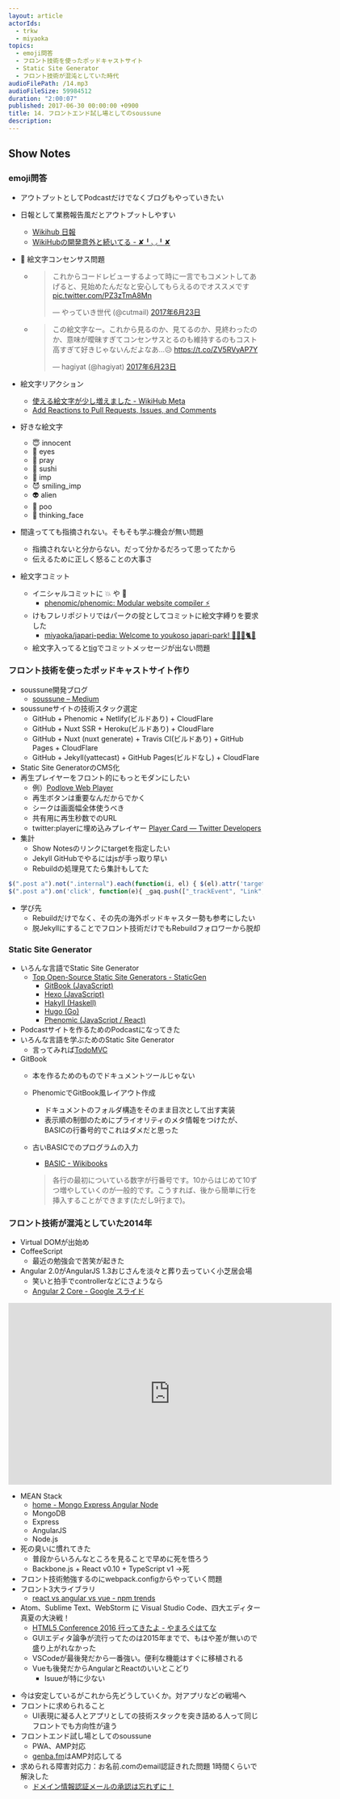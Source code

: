```yaml
---
layout: article
actorIds:
  - trkw
  - miyaoka
topics:
  - emoji問答
  - フロント技術を使ったポッドキャストサイト
  - Static Site Generator
  - フロント技術が混沌としていた時代
audioFilePath: /14.mp3
audioFileSize: 59984512
duration: "2:00:07"
published: 2017-06-30 00:00:00 +0900
title: 14. フロントエンド試し場としてのsoussune
description:
---
```


## Show Notes

### emoji問答

- アウトプットとしてPodcastだけでなくブログもやっていきたい
- 日報として業務報告風だとアウトプットしやすい
  - [Wikihub 日報](https://nippo.wikihub.io/)
  - [WikiHubの開発意外と続いてる - ✘╹◡╹✘](http://r7kamura.hatenablog.com/entry/2016/03/11/062129)
- 👀 絵文字コンセンサス問題
  - <blockquote class="twitter-tweet" data-lang="ja"><p lang="ja" dir="ltr">これからコードレビューするよって時に一言でもコメントしてあげると、見始めたんだなと安心してもらえるのでオススメです <a href="https://t.co/PZ3zTmA8Mn">pic.twitter.com/PZ3zTmA8Mn</a></p>&mdash; やっていき世代 (@cutmail) <a href="https://twitter.com/cutmail/status/878067741277560834">2017年6月23日</a></blockquote>
  - <blockquote class="twitter-tweet" data-lang="ja"><p lang="ja" dir="ltr">この絵文字なー。これから見るのか、見てるのか、見終わったのか、意味が曖昧すぎてコンセンサスとるのも維持するのもコスト高すぎて好きじゃないんだよなあ…😥 <a href="https://t.co/ZV5RVyAP7Y">https://t.co/ZV5RVyAP7Y</a></p>&mdash; hagiyat (@hagiyat) <a href="https://twitter.com/hagiyat/status/878220135906934784">2017年6月23日</a></blockquote>

- 絵文字リアクション
  - [使える絵文字が少し増えました - WikiHub Meta](https://meta.wikihub.io/@r7kamura/20160406161208)
  - [Add Reactions to Pull Requests, Issues, and Comments](https://github.com/blog/2119-add-reactions-to-pull-requests-issues-and-comments)
- 好きな絵文字
  - 😇  innocent
  - 👀  eyes
  - 🙏  pray
  - 🍣  sushi
  - 👿  imp
  - 😈 smiling_imp
  - 👽  alien
  - 💩  poo
  - 🤔 thinking_face
- 間違ってても指摘されない。そもそも学ぶ機会が無い問題
  - 指摘されないと分からない。だって分かるだろって思ってたから
  - 伝えるために正しく怒ることの大事さ
- 絵文字コミット
  - イニシャルコミットに 💥 や 🌱
    - [phenomic/phenomic: Modular website compiler ⚡️](https://github.com/phenomic/phenomic)
  - けもフレリポジトリではパークの掟としてコミットに絵文字縛りを要求した
    - [miyaoka/japari-pedia: Welcome to youkoso japari-park! 🌴💥🚕🐈😧](https://github.com/miyaoka/japari-pedia)
  - 絵文字入ってると[tig](https://github.com/jonas/tig)でコミットメッセージが出ない問題

### フロント技術を使ったポッドキャストサイト作り

- soussune開発ブログ
  - [soussune – Medium](https://medium.com/soussune)
- soussuneサイトの技術スタック選定
  - GitHub + Phenomic + Netlify(ビルドあり) + CloudFlare
  - GitHub + Nuxt SSR + Heroku(ビルドあり) + CloudFlare
  - GitHub + Nuxt (nuxt generate) + Travis CI(ビルドあり) + GitHub Pages + CloudFlare
  - GitHub + Jekyll(yattecast) + GitHub Pages(ビルドなし) + CloudFlare
- Static Site GeneratorのCMS化
- 再生プレイヤーをフロント的にもっとモダンにしたい
  - 例）[Podlove Web Player](http://docs.podlove.org/podlove-web-player/)
  - 再生ボタンは重要なんだからでかく
  - シークは画面幅全体使うべき
  - 共有用に再生秒数でのURL
  - twitter:playerに埋め込みプレイヤー [Player Card — Twitter Developers](https://dev.twitter.com/cards/types/player)
- 集計
  - Show Notesのリンクにtargetを指定したい
  - Jekyll GitHubでやるにはjsが手っ取り早い
  - Rebuildの処理見てたら集計もしてた

```js
$(".post a").not(".internal").each(function(i, el) { $(el).attr('target', '_blank') });
$(".post a").on('click', function(e){ _gaq.push(["_trackEvent", "Link", "click", $(this).attr('href')]) });
```

- 学び先
  - Rebuildだけでなく、その先の海外ポッドキャスター勢も参考にしたい
  - 脱Jekyllにすることでフロント技術だけでもRebuildフォロワーから脱却


### Static Site Generator

- いろんな言語でStatic Site Generator
  - [Top Open-Source Static Site Generators - StaticGen](https://www.staticgen.com/)
    - [GitBook (JavaScript)](https://www.staticgen.com/gitbook)
    - [Hexo (JavaScript)](https://www.staticgen.com/hexo)
    - [Hakyll (Haskell)](https://www.staticgen.com/hakyll)
    - [Hugo (Go)](https://www.staticgen.com/hugo)
    - [Phenomic (JavaScript / React)](https://www.staticgen.com/phenomic)
- Podcastサイトを作るためのPodcastになってきた
- いろんな言語を学ぶためのStatic Site Generator
  - 言ってみれば[TodoMVC](http://todomvc.com/)
- GitBook
  - 本を作るためのものでドキュメントツールじゃない
  - PhenomicでGitBook風レイアウト作成
    - ドキュメントのフォルダ構造をそのまま目次として出す実装
    - 表示順の制御のためにプライオリティのメタ情報をつけたが、BASICの行番号的でこれはダメだと思った
  - 古いBASICでのプログラムの入力
    - [BASIC - Wikibooks](https://ja.wikibooks.org/wiki/BASIC#.E8.A1.8C.E7.95.AA.E5.8F.B7)

    > 各行の最初についている数字が行番号です。10からはじめて10ずつ増やしていくのが一般的です。こうすれば、後から簡単に行を挿入することができます(ただし9行まで)。

### フロント技術が混沌としていた2014年

- Virtual DOMが出始め
- CoffeeScript
  - 最近の勉強会で苦笑が起きた
- Angular 2.0がAngularJS 1.3おじさんを淡々と葬り去っていく小芝居会場
  - 笑いと拍手でcontrollerなどにさようなら
  - [Angular 2 Core - Google スライド](https://docs.google.com/presentation/d/1XQP0_NTzCUcFweauLlkZpbbhNVYbYy156oD--KLmXsk/edit#slide=id.g498be00ed_028)

<iframe width="640" height="360" src="https://www.youtube.com/embed/gNmWybAyBHI?start=540" frameborder="0" allowfullscreen></iframe>

- MEAN Stack
  - [home - Mongo Express Angular Node](http://mean.io/)
  - MongoDB
  - Express
  - AngularJS
  - Node.js
- 死の臭いに慣れてきた
  - 普段からいろんなところを見ることで早めに死を悟ろう
  - Backbone.js + React v0.10 + TypeScript v1 →死
- フロント技術勉強するのにwebpack.configからやっていく問題
- フロント3大ライブラリ
  - [react vs angular vs vue - npm trends](http://www.npmtrends.com/react-vs-angular-vs-vue)
- Atom、Sublime Text、WebStorm に Visual Studio Code、四大エディター真夏の大決戦！
  - [HTML5 Conference 2016 行ってきたよ - やまろぐはてな](http://yamanoku.hatenablog.com/entry/2016/09/04/HTML5_Conference_2016_%E8%A1%8C%E3%81%A3%E3%81%A6%E3%81%8D%E3%81%9F%E3%82%88)
  - GUIエディタ論争が流行ってたのは2015年までで、もはや差が無いので盛り上がれなかった
  - VSCodeが最後発だから一番強い。便利な機能はすぐに移植される
  - Vueも後発だからAngularとReactのいいとこどり
    - Isuueが特に少ない

<div class="speakerdeck-wrapper">
<script async class="speakerdeck-embed" data-slide="38" data-id="b3dc07712f164740b960467e55edf055" data-ratio="1.33333333333333" src="//speakerdeck.com/assets/embed.js"></script>
</div>

- 今は安定しているがこれから先どうしていくか。対アプリなどの戦場へ
- フロントに求められること
  - UI表現に凝る人とアプリとしての技術スタックを突き詰める人って同じフロントでも方向性が違う
- フロントエンド試し場としてのsoussune
  - PWA、AMP対応
  - [genba.fm](https://genba.fm/)はAMP対応してる
- 求められる障害対応力：お名前.comのemail認証きれた問題 1時間くらいで解決した
  - [ドメイン情報認証メールの承認は忘れずに！](http://www.beginnerweb.net/domainwhois.html)

